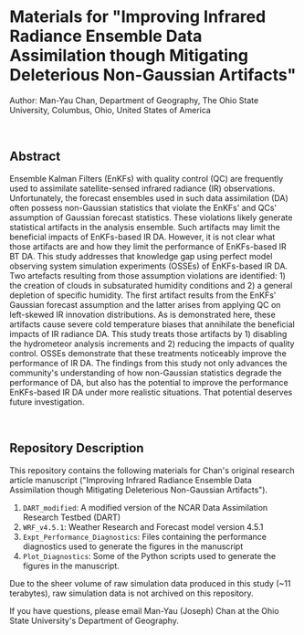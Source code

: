 # Materials for "Improving Infrared Radiance Ensemble Data Assimilation though Mitigating Deleterious Non-Gaussian Artifacts"
Author: Man-Yau Chan, Department of Geography, The Ohio State University, Columbus, Ohio, United States of America

&nbsp; &nbsp;



## Abstract

Ensemble Kalman Filters (EnKFs) with quality control (QC) are frequently used to assimilate satellite-sensed infrared radiance (IR) observations. Unfortunately, the forecast ensembles used in such data assimilation (DA) often possess non-Gaussian statistics that violate the EnKFs' and QCs' assumption of Gaussian forecast statistics. These violations likely generate statistical artifacts in the analysis ensemble. Such artifacts may limit the beneficial impacts of EnKFs-based IR DA. However, it is not clear what those artifacts are and how they limit the performance of EnKFs-based IR BT DA. This study addresses that knowledge gap using perfect model observing system simulation experiments (OSSEs) of EnKFs-based IR DA. Two artefacts resulting from those assumption violations are identified: 1) the creation of clouds in subsaturated humidity conditions and 2) a general depletion of specific humidity. The first artifact results from the EnKFs' Gaussian forecast assumption and the latter arises from applying QC on left-skewed IR innovation distributions. As is demonstrated here, these artifacts cause severe cold temperature biases that annihilate the beneficial impacts of IR radiance DA. This study treats those artifacts by 1) disabling the hydrometeor analysis increments and 2) reducing the impacts of quality control. OSSEs demonstrate that these treatments noticeably improve the performance of IR DA. The findings from this study not only advances the community's understanding of how non-Gaussian statistics degrade the performance of DA, but also has the potential to improve the performance EnKFs-based IR DA under more realistic situations. That potential deserves future investigation.

&nbsp; &nbsp;


## Repository Description
This repository contains the following materials for Chan's original research article manuscript ("Improving Infrared Radiance Ensemble Data Assimilation though Mitigating Deleterious Non-Gaussian Artifacts"). 
1) `DART_modified`: A modified version of the NCAR Data Assimilation Research Testbed (DART)
2) `WRF_v4.5.1`: Weather Research and Forecast model version 4.5.1
3) `Expt_Performance_Diagnostics`: Files containing the performance diagnostics used to generate the figures in the manuscript
4) `Plot_Diagnostics`: Some of the Python scripts used to generate the figures in the manuscript.

Due to the sheer volume of raw simulation data produced in this study (~11 terabytes), raw simulation data is not archived on this repository.

If you have questions, please email Man-Yau (Joseph) Chan at the Ohio State University's Department of Geography.